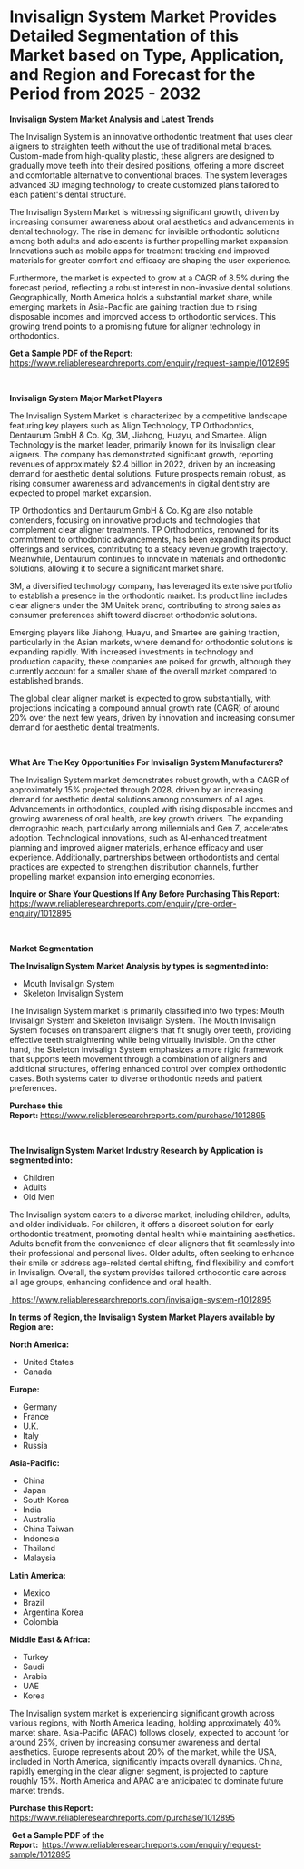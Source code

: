 <p><h1>Invisalign System Market Provides Detailed Segmentation of this Market based on Type, Application, and Region and Forecast for the Period from 2025 - 2032</h1></p><p><strong>Invisalign System Market Analysis and Latest Trends</strong></p>
<p><p>The Invisalign System is an innovative orthodontic treatment that uses clear aligners to straighten teeth without the use of traditional metal braces. Custom-made from high-quality plastic, these aligners are designed to gradually move teeth into their desired positions, offering a more discreet and comfortable alternative to conventional braces. The system leverages advanced 3D imaging technology to create customized plans tailored to each patient's dental structure.</p><p>The Invisalign System Market is witnessing significant growth, driven by increasing consumer awareness about oral aesthetics and advancements in dental technology. The rise in demand for invisible orthodontic solutions among both adults and adolescents is further propelling market expansion. Innovations such as mobile apps for treatment tracking and improved materials for greater comfort and efficacy are shaping the user experience.</p><p>Furthermore, the market is expected to grow at a CAGR of 8.5% during the forecast period, reflecting a robust interest in non-invasive dental solutions. Geographically, North America holds a substantial market share, while emerging markets in Asia-Pacific are gaining traction due to rising disposable incomes and improved access to orthodontic services. This growing trend points to a promising future for aligner technology in orthodontics.</p></p>
<p><strong>Get a Sample PDF of the Report:&nbsp;</strong> <a href="https://www.reliableresearchreports.com/enquiry/request-sample/1012895?utm_campaign=3327&utm_medium=2&utm_source=Github&utm_content=ia&utm_term=17042025&utm_id=invisalign-system">https://www.reliableresearchreports.com/enquiry/request-sample/1012895</a></p>
<p>&nbsp;</p>
<p><strong>Invisalign System Major Market Players</strong></p>
<p><p>The Invisalign System Market is characterized by a competitive landscape featuring key players such as Align Technology, TP Orthodontics, Dentaurum GmbH & Co. Kg, 3M, Jiahong, Huayu, and Smartee. Align Technology is the market leader, primarily known for its Invisalign clear aligners. The company has demonstrated significant growth, reporting revenues of approximately $2.4 billion in 2022, driven by an increasing demand for aesthetic dental solutions. Future prospects remain robust, as rising consumer awareness and advancements in digital dentistry are expected to propel market expansion.</p><p>TP Orthodontics and Dentaurum GmbH & Co. Kg are also notable contenders, focusing on innovative products and technologies that complement clear aligner treatments. TP Orthodontics, renowned for its commitment to orthodontic advancements, has been expanding its product offerings and services, contributing to a steady revenue growth trajectory. Meanwhile, Dentaurum continues to innovate in materials and orthodontic solutions, allowing it to secure a significant market share.</p><p>3M, a diversified technology company, has leveraged its extensive portfolio to establish a presence in the orthodontic market. Its product line includes clear aligners under the 3M Unitek brand, contributing to strong sales as consumer preferences shift toward discreet orthodontic solutions. </p><p>Emerging players like Jiahong, Huayu, and Smartee are gaining traction, particularly in the Asian markets, where demand for orthodontic solutions is expanding rapidly. With increased investments in technology and production capacity, these companies are poised for growth, although they currently account for a smaller share of the overall market compared to established brands.</p><p>The global clear aligner market is expected to grow substantially, with projections indicating a compound annual growth rate (CAGR) of around 20% over the next few years, driven by innovation and increasing consumer demand for aesthetic dental treatments.</p></p>
<p>&nbsp;</p>
<p><strong>What Are The Key Opportunities For Invisalign System Manufacturers?</strong></p>
<p><p>The Invisalign System market demonstrates robust growth, with a CAGR of approximately 15% projected through 2028, driven by an increasing demand for aesthetic dental solutions among consumers of all ages. Advancements in orthodontics, coupled with rising disposable incomes and growing awareness of oral health, are key growth drivers. The expanding demographic reach, particularly among millennials and Gen Z, accelerates adoption. Technological innovations, such as AI-enhanced treatment planning and improved aligner materials, enhance efficacy and user experience. Additionally, partnerships between orthodontists and dental practices are expected to strengthen distribution channels, further propelling market expansion into emerging economies.</p></p>
<p><strong>Inquire or Share Your Questions If Any Before Purchasing This Report:</strong> <a href="https://www.reliableresearchreports.com/enquiry/pre-order-enquiry/1012895?utm_campaign=3327&utm_medium=2&utm_source=Github&utm_content=ia&utm_term=17042025&utm_id=invisalign-system">https://www.reliableresearchreports.com/enquiry/pre-order-enquiry/1012895</a></p>
<p>&nbsp;</p>
<p><strong>Market Segmentation</strong></p>
<p><strong>The Invisalign System Market Analysis by types is segmented into:</strong></p>
<p><ul><li>Mouth Invisalign System</li><li>Skeleton Invisalign System</li></ul></p>
<p><p>The Invisalign System market is primarily classified into two types: Mouth Invisalign System and Skeleton Invisalign System. The Mouth Invisalign System focuses on transparent aligners that fit snugly over teeth, providing effective teeth straightening while being virtually invisible. On the other hand, the Skeleton Invisalign System emphasizes a more rigid framework that supports teeth movement through a combination of aligners and additional structures, offering enhanced control over complex orthodontic cases. Both systems cater to diverse orthodontic needs and patient preferences.</p></p>
<p><strong>Purchase this Report:&nbsp;</strong><a href="https://www.reliableresearchreports.com/purchase/1012895?utm_campaign=3327&utm_medium=2&utm_source=Github&utm_content=ia&utm_term=17042025&utm_id=invisalign-system">https://www.reliableresearchreports.com/purchase/1012895</a></p>
<p>&nbsp;</p>
<p><strong>The Invisalign System Market Industry Research by Application is segmented into:</strong></p>
<p><ul><li>Children</li><li>Adults</li><li>Old Men</li></ul></p>
<p><p>The Invisalign system caters to a diverse market, including children, adults, and older individuals. For children, it offers a discreet solution for early orthodontic treatment, promoting dental health while maintaining aesthetics. Adults benefit from the convenience of clear aligners that fit seamlessly into their professional and personal lives. Older adults, often seeking to enhance their smile or address age-related dental shifting, find flexibility and comfort in Invisalign. Overall, the system provides tailored orthodontic care across all age groups, enhancing confidence and oral health.</p></p>
<p><a href="https://www.reliableresearchreports.com/invisalign-system-r1012895?utm_campaign=3327&utm_medium=2&utm_source=Github&utm_content=ia&utm_term=17042025&utm_id=invisalign-system">&nbsp;https://www.reliableresearchreports.com/invisalign-system-r1012895</a></p>
<p><strong>In terms of Region, the Invisalign System Market Players available by Region are:</strong></p>
<p>
    <p> <strong> North America: </strong>
        <ul>
            <li>United States</li>
            <li>Canada</li>
        </ul>
        </p> 
    <p> <strong> Europe: </strong>
        <ul>
            <li>Germany</li>
            <li>France</li>
            <li>U.K.</li>
            <li>Italy</li>
            <li>Russia</li>
        </ul>
        </p> 
    <p> <strong> Asia-Pacific: </strong>
        <ul>
            <li>China</li>
            <li>Japan</li>
            <li>South Korea</li>
            <li>India</li>
            <li>Australia</li>
            <li>China Taiwan</li>
            <li>Indonesia</li>
            <li>Thailand</li>
            <li>Malaysia</li>
        </ul>
        </p> 
    <p> <strong> Latin America: </strong>
        <ul>
            <li>Mexico</li>
            <li>Brazil</li>
            <li>Argentina Korea</li>
            <li>Colombia</li>
        </ul>
        </p> 
    <p> <strong> Middle East & Africa: </strong>
        <ul>
            <li>Turkey</li>
            <li>Saudi</li>
            <li>Arabia</li>
            <li>UAE</li>
            <li>Korea</li>
        </ul>
    </p>
    </p>
<p><p>The Invisalign system market is experiencing significant growth across various regions, with North America leading, holding approximately 40% market share. Asia-Pacific (APAC) follows closely, expected to account for around 25%, driven by increasing consumer awareness and dental aesthetics. Europe represents about 20% of the market, while the USA, included in North America, significantly impacts overall dynamics. China, rapidly emerging in the clear aligner segment, is projected to capture roughly 15%. North America and APAC are anticipated to dominate future market trends.</p></p>
<p><strong>Purchase this Report: </strong><a href="https://www.reliableresearchreports.com/purchase/1012895?utm_campaign=3327&utm_medium=2&utm_source=Github&utm_content=ia&utm_term=17042025&utm_id=invisalign-system">https://www.reliableresearchreports.com/purchase/1012895</a></p>
<p>&nbsp;<strong>Get a Sample PDF of the Report:&nbsp;&nbsp;</strong><a href="https://www.reliableresearchreports.com/enquiry/request-sample/1012895?utm_campaign=3327&utm_medium=2&utm_source=Github&utm_content=ia&utm_term=17042025&utm_id=invisalign-system">https://www.reliableresearchreports.com/enquiry/request-sample/1012895</a></p>
<p><strong></strong></p>
<p><p></p><p></p><p></p></p>